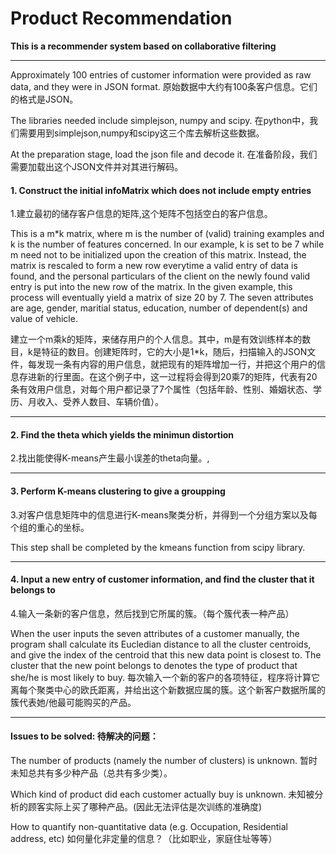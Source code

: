 # Product Recommendation
**This is a recommender system based on collaborative filtering**

---

Approximately 100 entries of customer information were provided as raw data, and they were in JSON format.
原始数据中大约有100条客户信息。它们的格式是JSON。

The libraries needed include simplejson, numpy and scipy.
在python中，我们需要用到simplejson,numpy和scipy这三个库去解析这些数据。

At the preparation stage, load the json file and decode it.
在准备阶段，我们需要加载出这个JSON文件并对其进行解码。

#### 1. Construct the initial infoMatrix which does not include empty entries
1.建立最初的储存客户信息的矩阵,这个矩阵不包括空白的客户信息。

This is a m*k matrix, where m is the number of (valid) training examples and k is the number of features concerned. In our example, k is set to be 7 while m need not to be initialized upon the creation of this matrix. Instead, the matrix is rescaled to form a new row everytime a valid entry of data is found, and the personal particulars of the client on the newly found valid entry is put into the new row of the matrix. In the given example, this process will eventually yield a matrix of size 20 by 7. The seven attributes are age, gender, maritial status, education, number of dependent(s) and value of vehicle.

建立一个m乘k的矩阵，来储存用户的个人信息。其中，m是有效训练样本的数目，k是特征的数目。创建矩阵时，它的大小是1*k，随后，扫描输入的JSON文件，每发现一条有内容的用户信息，就把现有的矩阵增加一行，并把这个用户的信息存进新的行里面。在这个例子中，这一过程将会得到20乘7的矩阵，代表有20条有效用户信息，对每个用户都记录了7个属性（包括年龄、性别、婚姻状态、学历、月收入、受养人数目、车辆价值）。



***
#### 2. Find the theta which yields the minimun distortion
2.找出能使得K-means产生最小误差的theta向量。,


***
#### 3. Perform K-means clustering to give a groupping
3.对客户信息矩阵中的信息进行K-means聚类分析，并得到一个分组方案以及每个组的重心的坐标。

This step shall be completed by the kmeans function from scipy library.


***
#### 4. Input a new entry of customer information, and find the cluster that it belongs to
4.输入一条新的客户信息，然后找到它所属的簇。（每个簇代表一种产品）

When the user inputs the seven attributes of a customer manually, the program shall calculate its Eucledian distance to all the cluster centroids, and give the index of the centroid that this new data point is closest to. The cluster that the new point belongs to denotes the type of product that she/he is most likely to buy.
每次输入一个新的客户的各项特征，程序将计算它离每个聚类中心的欧氏距离，并给出这个新数据应属的簇。这个新客户数据所属的簇代表她/他最可能购买的产品。



***

#### Issues to be solved: 待解决的问题：
The number of products (namely the number of clusters) is unknown.
暂时未知总共有多少种产品（总共有多少类）。


Which kind of product did each customer actually buy is unknown.
未知被分析的顾客实际上买了哪种产品。(因此无法评估是次训练的准确度)

How to quantify non-quantitative data (e.g. Occupation, Residential address, etc)
如何量化非定量的信息？（比如职业，家庭住址等等）
